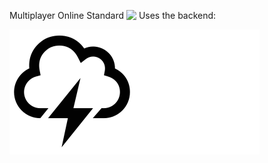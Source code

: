 Multiplayer Online Standard
<img style="vertical-align: top;" src="https://raw.githubusercontent.com/tinspin/fuse/84bc0d889414579074588b0d57d8534cbb5871cb/res/svg/mos.svg">
Uses&nbsp;the&nbsp;backend:

<img src="https://raw.githubusercontent.com/tinspin/rupy/4ab21ef3c5c8046f931af2b055bf78ad8425ff1a/res/logo.svg"><img src="https://raw.githubusercontent.com/tinspin/rupy/4ab21ef3c5c8046f931af2b055bf78ad8425ff1a/res/logo_light.svg">
